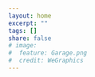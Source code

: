 ```yaml
---
layout: home
excerpt: ""
tags: []
share: false
# image:
#  feature: Garage.png
#  credit: WeGraphics
---
```

